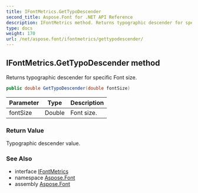 ```yaml
---
title: IFontMetrics.GetTypoDescender
second_title: Aspose.Font for .NET API Reference
description: IFontMetrics method. Returns typographic descender for specific Font size
type: docs
weight: 170
url: /net/aspose.font/ifontmetrics/gettypodescender/
---
```

## IFontMetrics.GetTypoDescender method

Returns typographic descender for specific Font size.

```csharp
public double GetTypoDescender(double fontSize)
```

| Parameter | Type | Description |
| --- | --- | --- |
| fontSize | Double | Font size. |

### Return Value

Typographic descender value.

### See Also

* interface [IFontMetrics](../)
* namespace [Aspose.Font](../../../aspose.font/)
* assembly [Aspose.Font](../../../)


